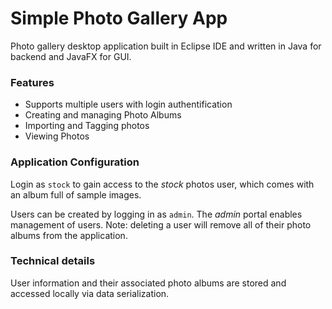 # Simple Photo Gallery App

Photo gallery desktop application built in Eclipse IDE and written in Java for backend and JavaFX for GUI.

### Features

- Supports multiple users with login authentification
- Creating and managing Photo Albums
- Importing and Tagging photos
- Viewing Photos

### Application Configuration

Login as `stock` to gain access to the *stock* photos user, which comes with an album full of sample images.

Users can be created by logging in as `admin`. The *admin* portal enables management of users. Note: deleting a user will remove all of their photo albums from the application.

### Technical details

User information and their associated photo albums are stored and accessed locally via data serialization. 

